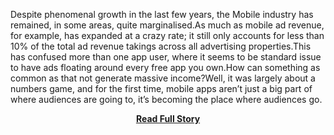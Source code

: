 <p>Despite phenomenal growth in the last few years, the Mobile industry has remained, in some areas, quite marginalised.As much as mobile ad revenue, for example, has expanded at a crazy rate; it still only accounts for less than 10% of the total ad revenue takings across all advertising properties.This has confused more than one app user, where it seems to be standard issue to have ads floating around every free app you own.How can something as common as that not generate massive income?Well, it was largely about a numbers game, and for the first time, mobile apps aren’t just a big part of where audiences are going to, it’s becoming the place where audiences go.</p>
<center><p><a href="http://www.kumulos.com/2013/05/06/time-spent-on-app-backend-as-a-service/" style='padding:25px; font-sze:18px; font-weight: bold;'>Read Full Story</a></p></center>
